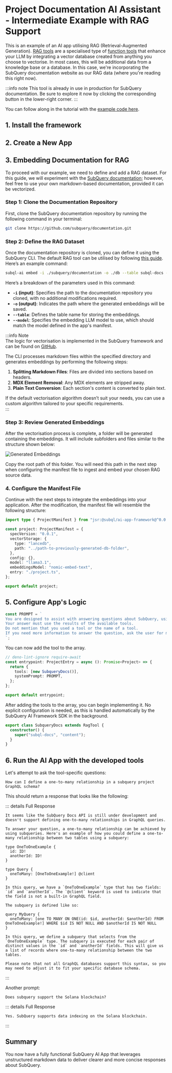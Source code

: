 # Project Documentation AI Assistant - Intermediate Example with RAG Support

This is an example of an AI app utilising RAG (Retrieval-Augmented Generation). [RAG tools](../build/rag.md) are a specialised type of [function tools](../build/function_tools.md) that enhance your LLM by integrating a vector database created from anything you choose to vectorise. In most cases, this will be additional data from a knowledge base or a database. In this case, we're incorporating the SubQuery documentation website as our RAG data (where you're reading this right now).

:::info note
This tool is already in use in production for SubQuery documentation. Be sure to explore it now by clicking the corresponding button in the lower-right corner.
:::

You can follow along in the tutorial with the [example code here](https://github.com/subquery/subql-ai-app-example/tree/main/subql-docs).

<!-- @include: ../snippets/prerequisites.md -->

## 1. Install the framework

<!-- @include: ../snippets/install-the-framework.md -->

## 2. Create a New App

<!-- @include: ../snippets/create-a-new-app.md -->

## 3. Embedding Documentation for RAG

To proceed with our example, we need to define and add a RAG dataset. For this guide, we will experiment with the [SubQuery documentation](https://github.com/subquery/documentation); however, feel free to use your own markdown-based documentation, provided it can be vectorized.

### Step 1: Clone the Documentation Repository

First, clone the SubQuery documentation repository by running the following command in your terminal:

```bash
git clone https://github.com/subquery/documentation.git
```

### Step 2: Define the RAG Dataset

Once the documentation repository is cloned, you can define it using the SubQuery CLI. The default RAG tool can be utilised by following [this guide](../build/rag.md#defining-rag). Here’s an example command:

```bash
subql-ai embed -i ./subquery/documentation -o ./db --table subql-docs --model nomic-embed-text
```

Here’s a breakdown of the parameters used in this command:

- **`-i` (input)**: Specifies the path to the documentation repository you cloned, with no additional modifications required.
- **`-o` (output)**: Indicates the path where the generated embeddings will be saved.
- **`--table`**: Defines the table name for storing the embeddings.
- **`--model`**: Specifies the embedding LLM model to use, which should match the model defined in the app's manifest.

:::info Note  
The logic for vectorisation is implemented in the SubQuery framework and can be found on [GitHub](https://github.com/subquery/subql-ai-app-framework/blob/main/src/embeddings/generator/generator.ts).  

The CLI processes markdown files within the specified directory and generates embeddings by performing the following steps:  

1. **Splitting Markdown Files**: Files are divided into sections based on headers.
2. **MDX Element Removal**: Any MDX elements are stripped away.
3. **Plain Text Conversion**: Each section's content is converted to plain text.

If the default vectorisation algorithm doesn’t suit your needs, you can use a custom algorithm tailored to your specific requirements.  
:::

### Step 3: Review Generated Embeddings

After the vectorisation process is complete, a folder will be generated containing the embeddings. It will include subfolders and files similar to the structure shown below:  

![Generated Embeddings](/assets/img/ai/generated-embeddings.png)

Copy the root path of this folder. You will need this path in the next step when configuring the manifest file to ingest and embed your chosen RAG source data.

### 4. Configure the Manifest File  

<!-- @include: ../snippets/configure-manifest-file.md -->

Continue with the next steps to integrate the embeddings into your application. After the modification, the manifest file will resemble the following structure:

```ts
import type { ProjectManifest } from "jsr:@subql/ai-app-framework@^0.0.5";

const project: ProjectManifest = {
  specVersion: "0.0.1",
  vectorStorage: {
    type: "lancedb",
    path: "../path-to-previously-generated-db-folder",
  },
  config: {},
  model: "llama3.1",
  embeddingsModel: "nomic-embed-text",
  entry: "./project.ts",
};

export default project;
```

## 5. Configure App's Logic

<!-- @include: ../snippets/configure-app-logic.md -->

<!-- @include: ../snippets/update-system-prompt.md -->

```ts
const PROMPT = `
You are designed to assist with answering questions about SubQuery, using its documentation as a reference.
Your answer must use the results of the available tools.
Do not mention that you used a tool or the name of a tool.
If you need more information to answer the question, ask the user for more details.
`;
```

<!-- @include: ../snippets/add-a-function-tool.md -->

You can now add the tool to the array.

```ts
// deno-lint-ignore require-await
const entrypoint: ProjectEntry = async (): Promise<Project> => {
  return {
    tools: [new SubqueryDocs()],
    systemPrompt: PROMPT,
  };
};

export default entrypoint;
```

After adding the tools to the array, you can begin implementing it. No explicit configuration is needed, as this is handled automatically by the SubQuery AI Framework SDK in the background.

```ts
export class SubqueryDocs extends RagTool {
  constructor() {
    super("subql-docs", "content");
  }
}
```

## 6. Run the AI App with the developed tools

<!-- @include: ../snippets/run-the-ai-app.md -->

Let's attempt to ask the tool-specific questions:

```
How can I define a one-to-many relationship in a subquery project GraphQL schema?
```

This should return a response that looks like the following:

::: details Full Response

```
It seems like the SubQuery Docs API is still under development and doesn't support defining one-to-many relationships in GraphQL queries.

To answer your question, a one-to-many relationship can be achieved by using subqueries. Here's an example of how you could define a one-to-many relationship between two tables using a subquery:

type OneToOneExample {
  id: ID!
  anotherId: ID!
}

type Query {
  oneToMany: [OneToOneExample!] @client
}

In this query, we have a `OneToOneExample` type that has two fields: `id` and `anotherId`. The `@client` keyword is used to indicate that the field is not a built-in GraphQL field.

The subquery is defined like so:

query MyQuery {
  oneToMany: [one TO MANY ON ONE(id: $id, anotherId: $anotherId) FROM OneToOneExample!] WHERE $id IS NOT NULL AND $anotherId IS NOT NULL
}

In this query, we define a subquery that selects from the `OneToOneExample` type. The subquery is executed for each pair of distinct values in the `id` and `anotherId` fields. This will give us a list of records where one-to-many relationship between the two tables.

Please note that not all GraphQL databases support this syntax, so you may need to adjust it to fit your specific database schema.
```

:::

Another prompt:

```
Does subquery support the Solana blockchain?
```

::: details Full Response

```
Yes. SubQuery supports data indexing on the Solana blockchain.
```

:::

## Summary

You now have a fully functional SubQuery AI App that leverages unstructured markdown data to deliver clearer and more concise responses about SubQuery.

<!-- @include: ../snippets/summary.md -->
